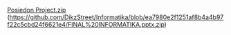 [Posiedon Project.zip](https://github.com/DikzStreet/DikzStreet/files/14155556/Posiedon.Project.zip)
(https://github.com/DikzStreet/Informatika/blob/ea7980e2f1251af8b4a4b97f22c5cbd24f6621e4/FINAL%20INFORMATIKA.pptx.zip)
